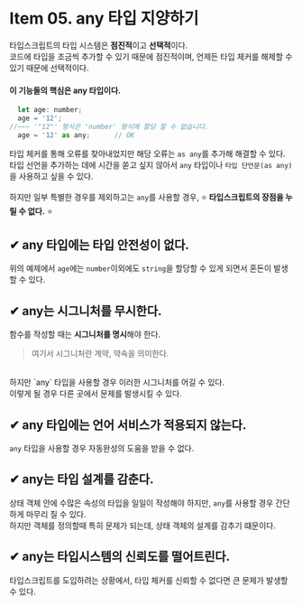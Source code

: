 # Item 05. any 타입 지양하기

타입스크립트의 타입 시스템은 **점진적**이고 **선택적**이다.<br>
코드에 타입을 조금씩 추가할 수 있기 때문에 점진적이며, 언제든 타입 체커를 해제할 수 있기 때문에 선택적이다.<br>
#### 이 기능들의 핵심은 any 타입이다.
```javascript
  let age: number;
  age = '12';
//~~~ '"12"' 형식은 'number' 형식에 할당 할 수 없습니다.
  age = '12' as any;      // OK
```
타입 체커를 통해 오류를 찾아내었지만 해당 오류는 `as any`를 추가해 해결할 수 있다.<br>
타입 선언을 추가하는 데에 시간을 쏟고 싶지 않아서 `any` 타입이나 `타입 단언문(as any)`을 사용하고 싶을 수 있다.<br>
<br>
하지만 일부 특별한 경우를 제외하고는 `any`를 사용할 경우, ⭐ **타입스크립트의 장점을 누릴 수 없다.** ⭐<br>

## ✔ any 타입에는 타입 안전성이 없다.
위의 예제에서 `age`에는 `number`이외에도 `string`을 할당할 수 있게 되면서 혼돈이 발생할 수 있다.

## ✔ any는 시그니처를 무시한다.
함수를 작성할 때는 **시그니처를 명시**해야 한다.<br>
> 여기서 시그니처란 계약, 약속을 의미한다.
<br>
하지만 `any` 타입을 사용할 경우 이러한 시그니처를 어길 수 있다.<br>
이렇게 될 경우 다른 곳에서 문제를 발생시킬 수 있다.<br>

## ✔ any 타입에는 언어 서비스가 적용되지 않는다.
`any` 타입을 사용할 경우 자동완성의 도움을 받을 수 없다.<br>

## ✔ any는 타입 설계를 감춘다.
상태 객체 안에 수많은 속성의 타입을 일일이 작성해야 하지만, `any`를 사용할 경우 간단하게 마무리 질 수 있다.<br>
하지만 객체를 정의할때 특히 문제가 되는데, 상태 객체의 설계를 감추기 떄문이다.<br>

## ✔ any는 타입시스템의 신뢰도를 떨어트린다.
타입스크립트를 도입하려는 상황에서, 타입 체커를 신뢰할 수 없다면 큰 문제가 발생할 수 있다.